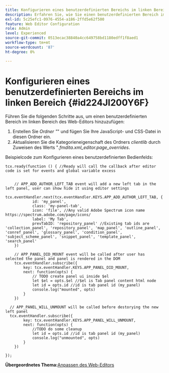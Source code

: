 ```yaml
---
title: Konfigurieren eines benutzerdefinierten Bereichs im linken Bereich
description: Erfahren Sie, wie Sie einen benutzerdefinierten Bereich im linken Bereich konfigurieren
exl-id: 5c25efc1-0976-4554-a186-2ffd5e62f500
feature: Web Editor Configuration
role: Admin
level: Experienced
source-git-commit: 0513ecac38840a4cc649758bd1180edff1f8aed1
workflow-type: tm+mt
source-wordcount: '87'
ht-degree: 0%

---
```


# Konfigurieren eines benutzerdefinierten Bereichs im linken Bereich {#id224JI200Y6F}

Führen Sie die folgenden Schritte aus, um einen benutzerdefinierten Bereich im linken Bereich des Web-Editors hinzuzufügen:

1. Erstellen Sie *Ordner &quot;*&quot; und fügen Sie Ihre JavaScript- und CSS-Datei in diesen Ordner ein.
1. Aktualisieren Sie die Kategorieneigenschaft des Ordners *clientlib* durch Zuweisen des Werts &quot;*.fmdita.xml\_editor.page\_overrides*.

Beispielcode zum Konfigurieren eines benutzerdefinierten Bedienfelds:

```
tcx.ready(function () { //Ready will call the callback after editor code is set for events and global variable excess
 
 
    // APP_ADD_AUTHOR_LEFT_TAB event will add a new left tab in the left panel, user can show hide it using editor settings
    tcx.eventHandler.next(tcx.eventHandler.KEYS.APP_ADD_AUTHOR_LEFT_TAB, {
            id: 'my_panel',
            class: 'my-panel-tab',
            icon: 'file', //Any valid Adobe Spectrum icon name https://spectrum.adobe.com/page/icons/
            label: 'My Tab',
            prevTabID: 'repository_panel' //Existing tab ids are 'collection_panel', 'repository_panel', 'map_panel', 'outline_panel', 'conref_panel', 'glossary_panel', 'condition_panel', 'subject_scheme_panel', 'snippet_panel', 'template_panel', 'search_panel'
    })
 
    // APP_PANEL_DID_MOUNT event will be called after user has selected the panel and panel is rendered in the DOM
    tcx.eventHandler.subscribe({
        key: tcx.eventHandler.KEYS.APP_PANEL_DID_MOUNT,
        next: function(opts) {
            // TODO create panel ui inside $el
            let $el = opts.$el //$el is Tab panel content html node
            let id = opts.id //id is tab panel id (my_panel)
            console.log("mounted", opts)
        }
    })
 
  // APP_PANEL_WILL_UNMOUNT will be called before destorying the new left panel
  tcx.eventHandler.subscribe({
        key: tcx.eventHandler.KEYS.APP_PANEL_WILL_UNMOUNT,
        next: function(opts) {
            //TODO do some cleanup
            let id = opts.id //id is tab panel id (my_panel)
            console.log("unmounted", opts)
        }
    })
 
});
```

**Übergeordnetes Thema:**&#x200B;[ Anpassen des Web-Editors](conf-web-editor.md)
